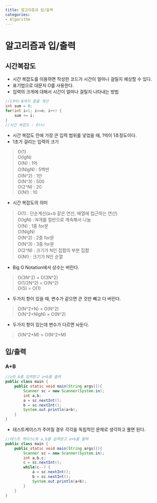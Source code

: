 ```yaml
---
title: 알고리즘과 입/출력
categories:
- Algorithm
---
```

# 알고리즘과 입/출력<br/>
## 시간복잡도<br/>
- 시간 복잡도를 이용하면 작성한 코드가 시간이 얼마나 걸릴지 예상할 수 있다.<br/>
- 표기법으로 대문자 O를 사용한다.<br/>
- 입력의 크게에 대해서 시간이 얼마나 걸릴지 나타내는 방법<br/>
```java
//1부터 N까지 합을 계산
int sum = 0;
for(int i=1; i<=n; i++) {
	sum += i;
}
//시간 복잡도 : O(n)
```

- 시간 복잡도 안에 가장 큰 입력 범위를 넣었을 때, 1억이 1초정도이다.<br/>
- 1초가 걸리는 입력의 크기
<blockquote>O(1)<br/>
O(lgN)<br/>
O(N) : 1억<br/>
O(NlgN) : 5백만<br/>
O(N^2) : 1만<br/>
O(N^3) : 500<br/>
O(2^N) : 20<br/>
O(N!) : 10<br/>
</blockquote>

- 시간 복잡도의 의미
<blockquote>O(1) : 단순계산(a+b 같은 연산, 배열에 접근하는 연산)<br/>
O(lgN) : N개를 절반으로 계속해서 나눔<br/>
O(N) : 1중 for문<br/>
O(NlgN)<br/>
O(N^2) : 2중 for문<br/>
O(N^3) : 3중 for문<br/>
O(2^N) : 크기가 N인 집합의 부분 집합<br/>
O(N!) : 크기가 N인 순열<br/>
</blockquote>

- Big O Notation에서 상수는 버린다.
<blockquote>O(3N^2) = O(3N^2)<br/>
O(1/2N^2) = O(N^2)<br/>
O(5) = O(1)<br/>
</blockquote>

- 두가지 항이 있을 때, 변수가 같으면 큰 것만 빼고 다 버린다.
<blockquote>O(N^2+N) = O(N^2)<br/>
O(N^2+NlgN) = O(N^2)<br/>
</blockquote>

- 두가지 항이 있는데 변수가 다르면 놔둔다.
<blockquote>O(N^2+M) = O(N^2+M)<br/></blockquote>

## 입/출력<br/>
### A+B<br/>
```java
//a와 b를 입력받고 a+b를 출력
public class main {
	public static void main(String args[]){
    	Scanner sc = new Scanner(System.in);
        int a,b;
        a = sc.nextInt();
        b = sc.nextInt();
        System.out.println(a+b);
    }
}
```

- 테스트케이스가 주어질 경우 각각을 독립적인 문제로 생각하고 풀면 된다.

```java
//테스트 케이스c와 a,b를 입력받고 a+b를 출력
public class main {
	public static void main(String args[]){
    	Scanner sc = new Scanner(System.in);
        int a,b,c;
		c = sc.nextInt();
        while(c--) {
        	a = sc.nextInt();
			b = sc.nextInt();
        	System.out.println(a+b);
        }
    }
}
```
